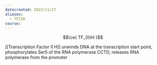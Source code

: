 ```yaml
---
datecreated: 2023/11/27
aliases:
  - TFIIH
course:
---
```

$$\ce{ TF_{II}H }$$

[[Transcription Factor II H]] unwinds DNA at the transcription start point, phosphorylates Ser5 of the RNA polymerase CCTD, releases RNA polymerase from the promoter